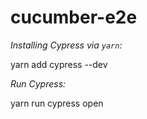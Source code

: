 # cucumber-e2e

*Installing Cypress via `yarn`:*

yarn add cypress --dev

*Run Cypress:*

yarn run cypress open
